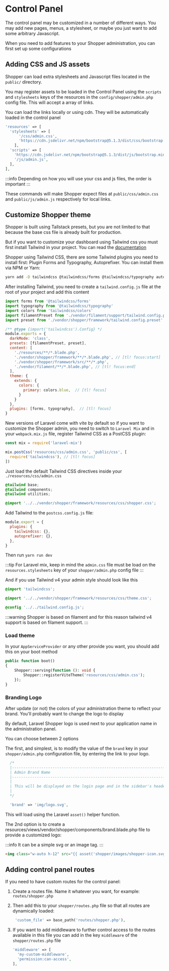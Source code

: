 # Control Panel

The control panel may be customized in a number of different ways. You may add new pages, menus, a stylesheet, or maybe you just want to add some arbitrary Javascript.

When you need to add features to your Shopper administration, you can first set up some configurations

## Adding CSS and JS assets

Shopper can load extra stylesheets and Javascript files located in the `public/` directory.

You may register assets to be loaded in the Control Panel using the `scripts` and `stylesheets` keys of the resources in the `config/shopper/admin.php` config file. This will accept a array of links.

You can load the links locally or using cdn. They will be automatically loaded in the control panel

``` php
'resources' => [
  'stylesheets' => [
      '/css/admin.css',
      'https://cdn.jsdelivr.net/npm/bootstrap@5.1.3/dist/css/bootstrap.min.css',
    ],
  'scripts' => [
    'https://cdn.jsdelivr.net/npm/bootstrap@5.1.3/dist/js/bootstrap.min.js',
    '/js/admin.js',
  ],
],
```

:::info
Depending on how you will use your css and js files, the order is important
:::

These commands will make Shopper expect files at `public/css/admin.css` and `public/js/admin.js` respectively for local links.

## Customize Shopper theme

Shopper is built using Tallstack presets, but you are not limited to that because the base css file is already built for production.

But if you want to customize your dashboard using Tailwind css you must first install Tailwind in your project. You can read the [documentation](https://tailwindcss.com/docs/guides/laravel)

Shopper using Tailwind CSS, there are some Tailwind plugins you need to install first: Plugin Forms and Typography, Autoprefixer. You can install them via NPM or Yarn:

```bash
yarn add -D tailwindcss @tailwindcss/forms @tailwindcss/typography autoprefixer
```

After installing Tailwind, you need to create a `tailwind.config.js` file at the root of your project and add this content

```js
import forms from '@tailwindcss/forms'
import typography from '@tailwindcss/typography'
import colors from 'tailwindcss/colors'
import filamentPreset from './vendor/filament/support/tailwind.config.preset' // [tl! focus]
import preset from './vendor/shopper/framework/tailwind.config.preset' // [tl! focus]

/** @type {import('tailwindcss').Config} */
module.exports = {
  darkMode: 'class',
  presets: [filamentPreset, preset],
  content: [
    './resources/**/*.blade.php',
    './vendor/shopper/framework/**/*.blade.php', // [tl! focus:start]
    './vendor/shopper/framework/src/**/*.php',
    './vendor/filament/**/*.blade.php', // [tl! focus:end]
  ],
  theme: {
    extends: {
      colors: {
        primary: colors.blue,  // [tl! focus]
      }
    }
  },
  plugins: [forms, typography],  // [tl! focus]
}
```

New versions of Laravel come with vite by default so if you want to customize the Shopper admin, you need to switch to `Laravel Mix` and in your `webpack.mix.js` file, register Tailwind CSS as a PostCSS plugin:

```js
const mix = require('laravel-mix')

mix.postCss('resources/css/admin.css', 'public/css', [
  require('tailwindcss'), // [tl! focus]
])
```

Just load the default Tailwind CSS directives inside your `./resources/css/admin.css`

```css
@tailwind base;
@tailwind components;
@tailwind utilities;

@import '../../vendor/shopper/framework/resources/css/shopper.css';
```

Add Tailwind to the `postcss.config.js` file:

```js
module.export = {
  plugins: {
    tailwindcss: {},
    autoprefixer: {},
  },
}
```

Then run `yarn run dev`

:::tip
For Laravel mix, keep in mind the `admin.css` file must be load on the `resources.stylesheets` key of your `shopper/admin.php` config file
:::

And if you use Tailwind v4 your admin style should look like this

```css
@import 'tailwindcss';

@import '../../vendor/shopper/framework/resources/css/theme.css';

@config '../../tailwind.config.js';
```

:::warning
Shopper is based on filament and for this reason tailwind v4 support is based on filament support.
:::

### Load theme

In your `AppServiceProvider` or any other provide you want, you should add this on your boot method

```php
public function boot()
{
    Shopper::serving(function (): void {
        Shopper::registerViteTheme('resources/css/admin.css');
    });
}
```

### Branding Logo

After update (or not) the colors of your administration theme to reflect your brand. You'll probably want to change the logo to display

By default, Laravel Shopper logo is used next to your application name in the administration panel.

You can choose between 2 options

The first, and simplest, is to modify the value of the `brand` key in your `shopper/admin.php` configuration file, by entering the link to your logo.

```php
  /*
  |--------------------------------------------------------------------------
  | Admin Brand Name
  |--------------------------------------------------------------------------
  |
  | This will be displayed on the login page and in the sidebar's header.
  |
  */

  'brand' => 'img/logo.svg',
```

This will load using the Laravel `asset()` helper function.

The 2nd option is to create a resources/views/vendor/shopper/components/brand.blade.php file to provide a customized logo:

:::info
It can be a simple svg or an image tag.
:::

```html
<img class="w-auto h-12" src="{{ asset('shopper/images/shopper-icon.svg') }}" alt="Laravel Shopper" />
```

## Adding control panel routes

If you need to have custom routes for the control panel:

1. Create a routes file. Name it whatever you want, for example: `routes/shopper.php`
2. Then add this to your `shopper/routes.php` file so that all routes are dynamically loaded:
    ```php
     'custom_file' => base_path('routes/shopper.php'),
    ```
3. If you want to add middleware to further control access to the routes available in this file you can add in the key `middleware` of the `shopper/routes.php` file

	```php
    'middleware' => [
      'my-custom-middleware', 
      'permission:can-access',
    ],
	```
